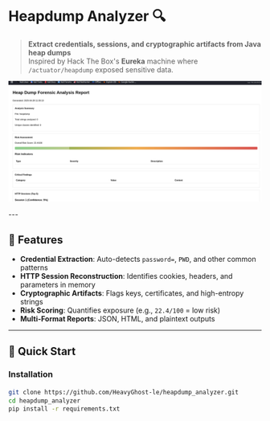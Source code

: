 # Heapdump Analyzer 🔍

> **Extract credentials, sessions, and cryptographic artifacts from Java heap dumps**  
> Inspired by Hack The Box's **Eureka** machine where `/actuator/heapdump` exposed sensitive data.


<p align="center">
  <img src="screenshots/image.png" width="600" alt="Sample HTML Report">
</p>
---

## 📌 Features
- **Credential Extraction**: Auto-detects `password=`, `PWD`, and other common patterns
- **HTTP Session Reconstruction**: Identifies cookies, headers, and parameters in memory
- **Cryptographic Artifacts**: Flags keys, certificates, and high-entropy strings
- **Risk Scoring**: Quantifies exposure (e.g., `22.4/100` = low risk)
- **Multi-Format Reports**: JSON, HTML, and plaintext outputs

---

## 🚀 Quick Start
### Installation
```bash
git clone https://github.com/HeavyGhost-le/heapdump_analyzer.git
cd heapdump_analyzer
pip install -r requirements.txt

